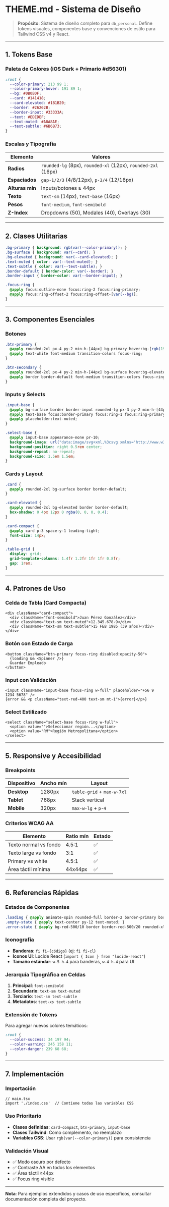 # THEME.md - Sistema de Diseño

> **Propósito**: Sistema de diseño completo para `db_personal`. Define tokens visuales, componentes base y convenciones de estilo para Tailwind CSS v4 y React.

---

## 1. Tokens Base

### Paleta de Colores (iOS Dark + Primario #d56301)
```css
:root {
  --color-primary: 213 99 1;
  --color-primary-hover: 191 89 1;
  --bg: #0B0B0F;
  --card: #141418;
  --card-elevated: #1B1B20;
  --border: #26262B;
  --border-input: #33333A;
  --text: #EDEDEF;
  --text-muted: #A8A8AE;
  --text-subtle: #6B6B73;
}
```

### Escalas y Tipografía

| Elemento | Valores |
|----------|---------|
| **Radios** | `rounded-lg` (8px), `rounded-xl` (12px), `rounded-2xl` (16px) |
| **Espaciados** | `gap-1/2/3` (4/8/12px), `p-3/4` (12/16px) |
| **Alturas mín** | Inputs/botones ≥ 44px |
| **Texto** | `text-sm` (14px), `text-base` (16px) |
| **Pesos** | `font-medium`, `font-semibold` |
| **Z-Index** | Dropdowns (50), Modales (40), Overlays (30) |

---

## 2. Clases Utilitarias

```css
.bg-primary { background: rgb(var(--color-primary)); }
.bg-surface { background: var(--card); }
.bg-elevated { background: var(--card-elevated); }
.text-muted { color: var(--text-muted); }
.text-subtle { color: var(--text-subtle); }
.border-default { border-color: var(--border); }
.border-input { border-color: var(--border-input); }

.focus-ring {
  @apply focus:outline-none focus:ring-2 focus:ring-primary;
  @apply focus:ring-offset-2 focus:ring-offset-[var(--bg)];
}
```

---

## 3. Componentes Esenciales

### Botones
```css
.btn-primary {
  @apply rounded-2xl px-4 py-2 min-h-[44px] bg-primary hover:bg-[rgb(191_89_1)];
  @apply text-white font-medium transition-colors focus-ring;
}

.btn-secondary {
  @apply rounded-2xl px-4 py-2 min-h-[44px] bg-surface hover:bg-elevated;
  @apply border border-default font-medium transition-colors focus-ring;
}
```

### Inputs y Selects
```css
.input-base {
  @apply bg-surface border border-input rounded-lg px-3 py-2 min-h-[44px];
  @apply text-base focus:border-primary focus:ring-1 focus:ring-primary;
  @apply placeholder:text-muted;
}

.select-base {
  @apply input-base appearance-none pr-10;
  background-image: url("data:image/svg+xml,%3csvg xmlns='http://www.w3.org/2000/svg' fill='none' viewBox='0 0 20 20'%3e%3cpath stroke='%23A8A8AE' stroke-linecap='round' stroke-linejoin='round' stroke-width='1.5' d='M6 8l4 4 4-4'/%3e%3c/svg%3e");
  background-position: right 0.5rem center;
  background-repeat: no-repeat;
  background-size: 1.5em 1.5em;
}
```

### Cards y Layout
```css
.card {
  @apply rounded-2xl bg-surface border border-default;
}

.card-elevated {
  @apply rounded-2xl bg-elevated border border-default;
  box-shadow: 0 4px 12px 0 rgba(0, 0, 0, 0.4);
}

.card-compact {
  @apply card p-3 space-y-1 leading-tight;
  font-size: 14px;
}

.table-grid {
  display: grid;
  grid-template-columns: 1.4fr 1.2fr 1fr 1fr 0.8fr;
  gap: 1rem;
}
```

---

## 4. Patrones de Uso

### Celda de Tabla (Card Compacta)
```tsx
<div className="card-compact">
  <div className="font-semibold">Juan Pérez González</div>
  <div className="text-sm text-muted">12.345.678-9</div>
  <div className="text-sm text-subtle">15 FEB 1985 (39 años)</div>
</div>
```

### Botón con Estado de Carga
```tsx
<button className="btn-primary focus-ring disabled:opacity-50">
  {loading && <Spinner />}
  Guardar Empleado
</button>
```

### Input con Validación
```tsx
<input className="input-base focus-ring w-full" placeholder="+56 9 1234 5678" />
{error && <p className="text-red-400 text-sm mt-1">{error}</p>}
```

### Select Estilizado
```tsx
<select className="select-base focus-ring w-full">
  <option value="">Seleccionar región...</option>
  <option value="RM">Región Metropolitana</option>
</select>
```

---

## 5. Responsive y Accesibilidad

### Breakpoints
| Dispositivo | Ancho mín | Layout |
|-------------|-----------|--------|
| **Desktop** | 1280px | `table-grid` + `max-w-7xl` |
| **Tablet** | 768px | Stack vertical |
| **Mobile** | 320px | `max-w-lg` + `p-4` |

### Criterios WCAG AA
| Elemento | Ratio mín | Estado |
|----------|-----------|--------|
| Texto normal vs fondo | 4.5:1 | ✅ |
| Texto large vs fondo | 3:1 | ✅ |
| Primary vs white | 4.5:1 | ✅ |
| Área táctil mínima | 44x44px | ✅ |

---

## 6. Referencias Rápidas

### Estados de Componentes
```css
.loading { @apply animate-spin rounded-full border-2 border-primary border-t-transparent; }
.empty-state { @apply text-center py-12 text-muted; }
.error-state { @apply bg-red-500/10 border border-red-500/20 rounded-xl p-4 text-red-400; }
```

### Iconografía
- **Banderas**: `fi fi-{código}` (ej: `fi fi-cl`)
- **Iconos UI**: Lucide React (`import { Icon } from "lucide-react"`)
- **Tamaño estándar**: `w-5 h-4` para banderas, `w-4 h-4` para UI

### Jerarquía Tipográfica en Celdas
1. **Principal**: `font-semibold`
2. **Secundario**: `text-sm text-muted`
3. **Terciario**: `text-sm text-subtle`
4. **Metadatos**: `text-xs text-subtle`

### Extensión de Tokens
Para agregar nuevos colores temáticos:
```css
:root {
  --color-success: 34 197 94;
  --color-warning: 245 158 11;
  --color-danger: 239 68 68;
}
```

---

## 7. Implementación

### Importación
```tsx
// main.tsx
import './index.css'  // Contiene todas las variables CSS
```

### Uso Prioritario
- **Clases definidas**: `card-compact`, `btn-primary`, `input-base`
- **Clases Tailwind**: Como complemento, no reemplazo
- **Variables CSS**: Usar `rgb(var(--color-primary))` para consistencia

### Validación Visual
- ✅ Modo oscuro por defecto
- ✅ Contraste AA en todos los elementos
- ✅ Área táctil ≥44px
- ✅ Focus ring visible

---

**Nota**: Para ejemplos extendidos y casos de uso específicos, consultar documentación completa del proyecto.
